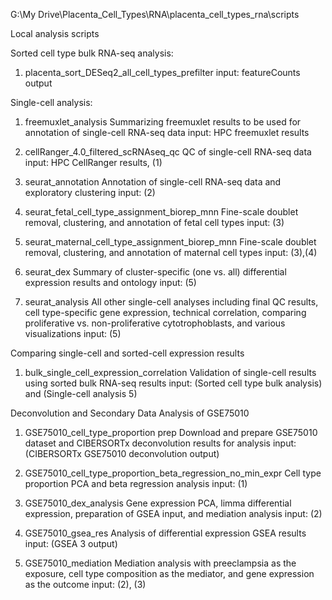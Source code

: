G:\My Drive\Placenta_Cell_Types\RNA\placenta_cell_types_rna\scripts

Local analysis scripts

Sorted cell type bulk RNA-seq analysis:
1. placenta_sort_DESeq2_all_cell_types_prefilter
	input: featureCounts output

Single-cell analysis:
1. freemuxlet_analysis
	Summarizing freemuxlet results to be used for annotation of single-cell RNA-seq data
	input: HPC freemuxlet results
	
2. cellRanger_4.0_filtered_scRNAseq_qc
	QC of single-cell RNA-seq data
	input: HPC CellRanger results, (1)
	
3. seurat_annotation
	Annotation of single-cell RNA-seq data and exploratory clustering
	input: (2)
	
4. seurat_fetal_cell_type_assignment_biorep_mnn
	Fine-scale doublet removal, clustering, and annotation of fetal cell types
	input: (3)
	
5. seurat_maternal_cell_type_assignment_biorep_mnn
	Fine-scale doublet removal, clustering, and annotation of maternal cell types
	input: (3),(4)
	
6. seurat_dex
	Summary of cluster-specific (one vs. all) differential expression results and ontology
	input: (5)

7. seurat_analysis
	All other single-cell analyses including final QC results, cell type-specific gene expression, technical correlation, comparing proliferative vs. non-proliferative cytotrophoblasts, and various visualizations
	input: (5)

Comparing single-cell and sorted-cell expression results
1. bulk_single_cell_expression_correlation
	Validation of single-cell results using sorted bulk RNA-seq results
	input: (Sorted cell type bulk analysis) and (Single-cell analysis 5)

Deconvolution and Secondary Data Analysis of GSE75010
1. GSE75010_cell_type_proportion prep
	Download and prepare GSE75010 dataset and CIBERSORTx deconvolution results for analysis
	input: (CIBERSORTx GSE75010 deconvolution output)

2. GSE75010_cell_type_proportion_beta_regression_no_min_expr
	Cell type proportion PCA and beta regression analysis
	input: (1)

3. GSE75010_dex_analysis
	Gene expression PCA, limma differential expression, preparation of GSEA input, and mediation analysis
	input: (2)

4. GSE75010_gsea_res
	Analysis of differential expression GSEA results
	input: (GSEA 3 output)

5. GSE75010_mediation
	Mediation analysis with preeclampsia as the exposure, cell type composition as the mediator, and gene expression as the outcome
	input: (2), (3)